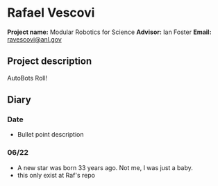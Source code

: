 # Rafael Vescovi

**Project name:** Modular Robotics for Science
**Advisor:** Ian Foster
**Email:** ravescovi@anl.gov

## Project description

AutoBots Roll!

## Diary

### Date

- Bullet point description

### 06/22 

- A new star was born 33 years ago. Not me, I was just a baby.
- this only exist at Raf's repo